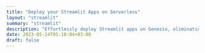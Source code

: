 ```yaml
---
title: "Deploy your Streamlit Apps on Serverless"
layout: "streamlit"
summary: "streamlit"
description: "Effortlessly deploy Streamlit apps on Genezio, eliminating server management. Enjoy seamless scaling, reduced costs, and increased flexibility with serverless."
date: 2023-05-14T05:10:04+03:00
draft: false
---
```

